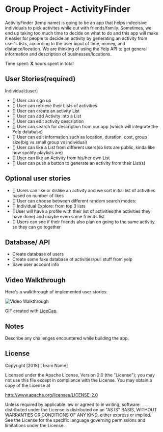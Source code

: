 # Group Project - ActivityFinder

ActivityFinder (temp name) is going to be an app  that helps indecisive individuals to pick activites while out with friends/family. Sometimes, we end up taking too much time to decide on what to do and this app will make it easier for people to decide an activity by generating an activity from user's lists, according to the user input of time, money, and distance/location. We are thinking of using the Yelp API to get general information and description of businesses/locations.

Time spent: **X** hours spent in total

## User Stories(required)
Individual:(user)
- [] User can sign up
- [] User can retrieve their Lists of activities
- [] User can create an activity List
- [] User can add Activity into a List
- [] User can edit activity description
- [] User can search for description from our app (which will integrate the Yelp database)
- [] User can edit information such as location, duration, cost, group size(big vs small group vs individual)
- [] User can like a List from different users(so lists are public, kinda like how spotify playlists are)
- [] User can like an Activity from his/her own List
- [] User can push a button to generate an activity from their List(s)

## Optional user stories
- [] Users can like or dislike an activity and we sort initial list of activities based on number of likes
- [] User can choose between different random search modes:
- [] Individual Explore: from top 3 lists
- []User will have a profile with their list of activities(the activities they have done) and maybe even some friends list
- [] Users can see if their friends also plan on going to the same activity, so they can go together

## Database/ API
- Create database of users
- Create some fake database of activities/pull stuff from yelp
- Save user account info

## Video Walkthrough

Here's a walkthrough of implemented user stories:

<img src='http://i.imgur.com/link/to/your/gif/file.gif' title='Video Walkthrough' width='' alt='Video Walkthrough' />

GIF created with [LiceCap](http://www.cockos.com/licecap/).

## Notes

Describe any challenges encountered while building the app.

## License

Copyright [2018] [Team Name]

Licensed under the Apache License, Version 2.0 (the "License");
you may not use this file except in compliance with the License.
You may obtain a copy of the License at

http://www.apache.org/licenses/LICENSE-2.0

Unless required by applicable law or agreed to in writing, software
distributed under the License is distributed on an "AS IS" BASIS,
WITHOUT WARRANTIES OR CONDITIONS OF ANY KIND, either express or implied.
See the License for the specific language governing permissions and
limitations under the License.
